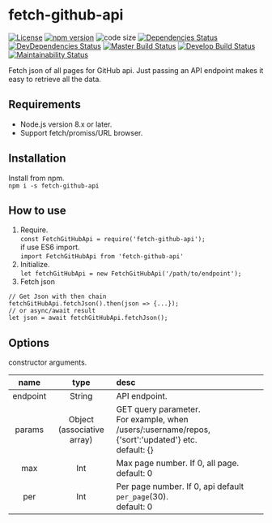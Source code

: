 # fetch-github-api
[![License][license-badge]](LICENSE)
[![npm version][npm-version-badge]][npm-version]
![code size][code-size-badge]
[![Dependencies Status][david-dm-badge]][david-dm]
[![DevDependencies Status][david-dm-dev-badge]][david-dm-dev]
[![Master Build Status][travis-ci-master-badge]][travis-ci]
[![Develop Build Status][travis-ci-develop-badge]][travis-ci]
[![Maintainability Status][codeclimate-maintainability-badge]][codeclimate-maintainability]

[npm-version]: https://www.npmjs.com/package/fetch-github-api
[david-dm]: https://david-dm.org/kPherox/fetch-github-api
[david-dm-dev]: https://david-dm.org/kPherox/fetch-github-api?type=dev
[travis-ci]: https://travis-ci.org/kPherox/fetch-github-api
[codeclimate-maintainability]: https://codeclimate.com/github/kPherox/fetch-github-api/maintainability

[license-badge]: https://img.shields.io/npm/l/fetch-github-api.svg
[npm-version-badge]: https://img.shields.io/npm/v/fetch-github-api.svg
[code-size-badge]: https://img.shields.io/github/languages/code-size/kPherox/fetch-github-api.svg
[david-dm-badge]: https://img.shields.io/david/kPherox/fetch-github-api.svg
[david-dm-dev-badge]: https://img.shields.io/david/dev/kPherox/fetch-github-api.svg
[travis-ci-master-badge]: https://img.shields.io/travis/kPherox/fetch-github-api/master.svg
[travis-ci-develop-badge]: https://img.shields.io/travis/kPherox/fetch-github-api/develop.svg?label=develop%20build
[codeclimate-maintainability-badge]: https://img.shields.io/codeclimate/maintainability-percentage/kPherox/fetch-github-api.svg

Fetch json of all pages for GitHub api.
Just passing an API endpoint makes it easy to retrieve all the data.

## Requirements
- Node.js version 8.x or later.
- Support fetch/promiss/URL browser.

## Installation
Install from npm.  
` npm i -s fetch-github-api `

## How to use
1. Require.  
` const FetchGitHubApi = require('fetch-github-api'); `  
if use ES6 import.  
` import FetchGitHubApi from 'fetch-github-api' `
2. Initialize.  
` let fetchGitHubApi = new FetchGitHubApi('/path/to/endpoint'); `
3. Fetch json
```
// Get Json with then chain
fetchGitHubApi.fetchJson().then(json => {...});
// or async/await result
let json = await fetchGitHubApi.fetchJson();
```

## Options
constructor arguments.

| name | type | desc |
|:----:|:----:|:-----|
|endpoint|String|API endpoint.|
|params|Object<br/>(associative array)|GET query parameter.<br/>For example, when /users/:username/repos, {'sort':'updated'} etc.<br/>default: {}|
|max|Int|Max page number. If 0, all page.<br/>default: 0|
|per|Int|Per page number. If 0, api default `per_page`(30).<br/>default: 0|

